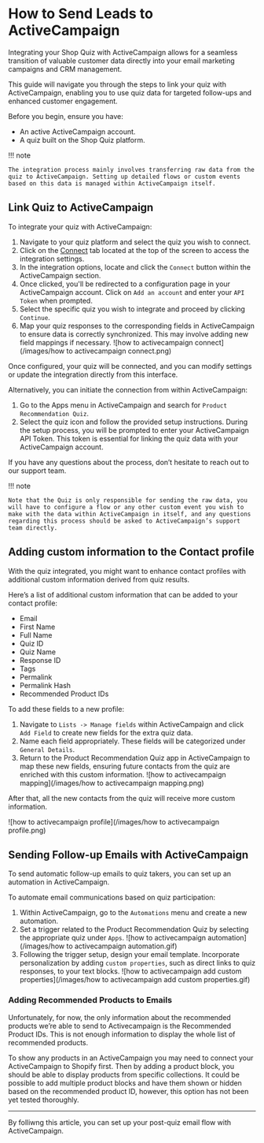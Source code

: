 # How to Send Leads to ActiveCampaign

Integrating your Shop Quiz with ActiveCampaign allows for a seamless transition of valuable customer data directly into your email marketing campaigns and CRM management. 

This guide will navigate you through the steps to link your quiz with ActiveCampaign, enabling you to use quiz data for targeted follow-ups and enhanced customer engagement.

Before you begin, ensure you have:

- An active ActiveCampaign account.
- A quiz built on the Shop Quiz platform.

!!! note

    The integration process mainly involves transferring raw data from the quiz to ActiveCampaign. Setting up detailed flows or custom events based on this data is managed within ActiveCampaign itself.

## Link Quiz to ActiveCampaign

To integrate your quiz with ActiveCampaign:

1. Navigate to your quiz platform and select the quiz you wish to connect.
2. Click on the [Connect]() tab located at the top of the screen to access the integration settings.
3. In the integration options, locate and click the `Connect` button within the ActiveCampaign section.
4. Once clicked, you'll be redirected to a configuration page in your ActiveCampaign account. Click on `Add an account` and enter your `API Token` when prompted.
5. Select the specific quiz you wish to integrate and proceed by clicking `Continue`.
6. Map your quiz responses to the corresponding fields in ActiveCampaign to ensure data is correctly synchronized. This may involve adding new field mappings if necessary.
    ![how to activecampaign connect](/images/how to activecampaign connect.png)

Once configured, your quiz will be connected, and you can modify settings or update the integration directly from this interface.

Alternatively, you can initiate the connection from within ActiveCampaign:

1. Go to the Apps menu in ActiveCampaign and search for `Product Recommendation Quiz`.
2. Select the quiz icon and follow the provided setup instructions. During the setup process, you will be prompted to enter your ActiveCampaign API Token. This token is essential for linking the quiz data with your ActiveCampaign account.


If you have any questions about the process, don’t hesitate to reach out to our support team. 

!!! note

    Note that the Quiz is only responsible for sending the raw data, you will have to configure a flow or any other custom event you wish to make with the data within ActiveCampaign in itself, and any questions regarding this process should be asked to ActiveCampaign’s support team directly.

## Adding custom information to the Contact profile

With the quiz integrated, you might want to enhance contact profiles with additional custom information derived from quiz results.

Here’s a list of additional custom information that can be added to your contact profile:

- Email
- First Name
- Full Name
- Quiz ID
- Quiz Name
- Response ID
- Tags
- Permalink
- Permalink Hash
- Recommended Product IDs

To add these fields to a new profile:

1. Navigate to `Lists -> Manage fields` within ActiveCampaign and click `Add Field` to create new fields for the extra quiz data.
2. Name each field appropriately. These fields will be categorized under `General Details`.
3. Return to the Product Recommendation Quiz app in ActiveCampaign to map these new fields, ensuring future contacts from the quiz are enriched with this custom information.
    ![how to activecampaign mapping](/images/how to activecampaign mapping.png)

After that, all the new contacts from the quiz will receive more custom information.

![how to activecampaign profile](/images/how to activecampaign profile.png)

## Sending Follow-up Emails with ActiveCampaign

To send automatic follow-up emails to quiz takers, you can set up an automation in ActiveCampaign.

To automate email communications based on quiz participation:

1. Within ActiveCampaign, go to the `Automations` menu and create a new automation.
2. Set a trigger related to the Product Recommendation Quiz by selecting the appropriate quiz under `Apps`.
    ![how to activecampaign automation](/images/how to activecampaign automation.gif)
3. Following the trigger setup, design your email template. Incorporate personalization by adding `custom properties`, such as direct links to quiz responses, to your text blocks.
    ![how to activecampaign add custom properties](/images/how to activecampaign add custom properties.gif)

### Adding Recommended Products to Emails

Unfortunately, for now, the only information about the recommended products we’re able to send to Activecampaign is the Recommended Product IDs. This is not enough information to display the whole list of recommended products.

To show any products in an ActiveCampaign you may need to connect your ActiveCampaign to Shopify first. Then by adding a product block, you should be able to display products from specific collections. It could be possible to add multiple product blocks and have them shown or hidden based on the recommended product ID, however, this option has not been yet tested thoroughly.

---
By folliwng this article, you can set up your post-quiz email flow with ActiveCampaign.



 



